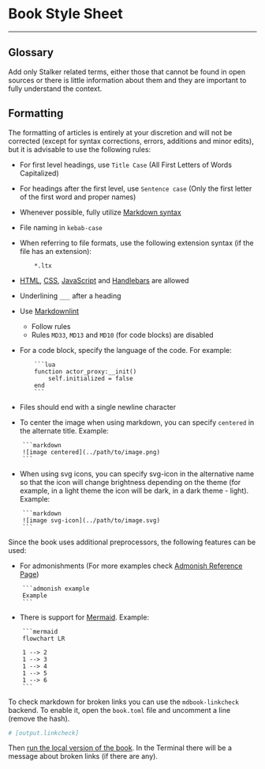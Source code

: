 # Book Style Sheet

___

## Glossary

Add only Stalker related terms, either those that cannot be found in open sources or there is little information about them and they are important to fully understand the context.

## Formatting

The formatting of articles is entirely at your discretion and will not be corrected (except for syntax corrections, errors, additions and minor edits), but it is advisable to use the following rules:

- For first level headings, use `Title Case` (All First Letters of Words Capitalized)
- For headings after the first level, use `Sentence case` (Only the first letter of the first word and proper names)
- Whenever possible, fully utilize [Markdown syntax](https://rust-lang.github.io/mdBook/format/markdown.html)
- File naming in `kebab-case`
- When referring to file formats, use the following extension syntax (if the file has an extension):

    ```admonish example
        *.ltx
    ```

- [HTML](https://en.wikipedia.org/wiki/HTML), [CSS](https://en.wikipedia.org/wiki/CSS), [JavaScript](https://en.wikipedia.org/wiki/JavaScript) and [Handlebars](https://handlebarsjs.com/) are allowed
- Underlining `___` after a heading
- Use [Markdownlint](https://marketplace.visualstudio.com/items?itemName=DavidAnson.vscode-markdownlint)
  - Follow rules
  - Rules `MD33`, `MD13` and `MD10` (for code blocks) are disabled
- For a code block, specify the language of the code. For example:

    ```admonish example
        ```lua
        function actor_proxy:__init()
	        self.initialized = false
        end
        ```
    ```

- Files should end with a single newline character

- To center the image when using markdown, you can specify `centered` in the alternate title. Example:

```admonish example
    ```markdown
    ![image centered](../path/to/image.png)
    ```
```

- When using svg icons, you can specify svg-icon in the alternative name so that the icon will change brightness depending on the theme (for example, in a light theme the icon will be dark, in a dark theme - light). Example:

```admonish example
    ```markdown
    ![image svg-icon](../path/to/image.svg)
    ```
```

Since the book uses additional preprocessors, the following features can be used:

- For admonishments (For more examples check [Admonish Reference Page](https://tommilligan.github.io/mdbook-admonish/reference.html))

```admonish example
    ```admonish example
    Example
    ```
```

- There is support for [Mermaid](https://mermaid.js.org/). Example:

```admonish example
    ```mermaid
    flowchart LR

    1 --> 2
    1 --> 3
    1 --> 4
    1 --> 5
    1 --> 6
    ```
```

To check markdown for broken links you can use the `mdbook-linkcheck` backend. To enable it, open the `book.toml` file and uncomment a line (remove the hash).

```toml
# [output.linkcheck]
```

Then [run the local version of the book](contributing.md#running-local-copy). In the Terminal there will be a message about broken links (if there are any).
